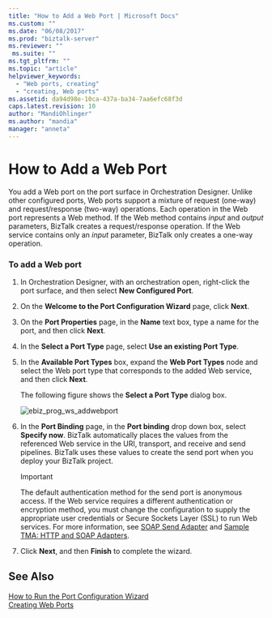 ```yaml
---
title: "How to Add a Web Port | Microsoft Docs"
ms.custom: ""
ms.date: "06/08/2017"
ms.prod: "biztalk-server"
ms.reviewer: ""
 ms.suite: ""
ms.tgt_pltfrm: ""
ms.topic: "article"
helpviewer_keywords: 
  - "Web ports, creating"
  - "creating, Web ports"
ms.assetid: da94d98e-10ca-437a-ba34-7aa6efc68f3d
caps.latest.revision: 10
author: "MandiOhlinger"
ms.author: "mandia"
manager: "anneta"
---
```

# How to Add a Web Port
You add a Web port on the port surface in Orchestration Designer. Unlike other configured ports, Web ports support a mixture of request (one-way) and request/response (two-way) operations. Each operation in the Web port represents a Web method. If the Web method contains *input* and *output* parameters, BizTalk creates a request/response operation. If the Web service contains only an *input* parameter, BizTalk only creates a one-way operation.  
  
### To add a Web port  
  
1.  In Orchestration Designer, with an orchestration open, right-click the port surface, and then select **New Configured Port**.  
  
2.  On the **Welcome to the Port Configuration Wizard** page, click **Next**.  
  
3.  On the **Port Properties** page, in the **Name** text box, type a name for the port, and then click **Next**.  
  
4.  In the **Select a Port Type** page, select **Use an existing Port Type**.  
  
5.  In the **Available Port Types** box, expand the **Web Port Types** node and select the Web port type that corresponds to the added Web service, and then click **Next**.  
  
     The following figure shows the **Select a Port Type** dialog box.  
  
     ![](../core/media/ebiz-prog-ws-addwebport.gif "ebiz_prog_ws_addwebport")  
  
6.  In the **Port Binding** page, in the **Port binding** drop down box, select **Specify now**. BizTalk automatically places the values from the referenced Web service in the URI, transport, and receive and send pipelines. BizTalk uses these values to create the send port when you deploy your BizTalk project.  
  
    > [!IMPORTANT]
    >  The default authentication method for the send port is anonymous access. If the Web service requires a different authentication or encryption method, you must change the configuration to supply the appropriate user credentials or Secure Sockets Layer (SSL) to run Web services. For more information, see [SOAP Send Adapter](../core/soap-send-adapter.md) and [Sample TMA: HTTP and SOAP Adapters](../core/sample-tma-http-and-soap-adapters.md).  
  
7.  Click **Next**, and then **Finish** to complete the wizard.  
  
## See Also  
 [How to Run the Port Configuration Wizard](../core/how-to-run-the-port-configuration-wizard.md)   
 [Creating Web Ports](../core/creating-web-ports.md)